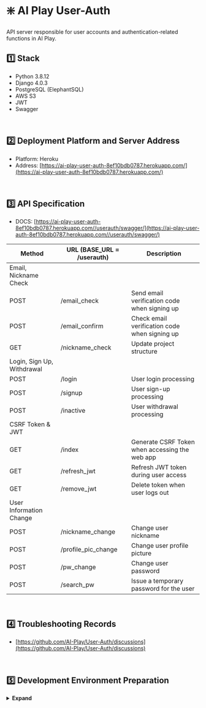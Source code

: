 # ❇️ AI Play User-Auth

API server responsible for user accounts and authentication-related functions in AI Play.

## :one: Stack

- Python 3.8.12
- Django 4.0.3
- PostgreSQL (ElephantSQL)
- AWS S3
- JWT
- Swagger

<br/>

## :two: Deployment Platform and Server Address

- Platform: Heroku
- Address: [https://ai-play-user-auth-8ef10bdb0787.herokuapp.com/](https://ai-play-user-auth-8ef10bdb0787.herokuapp.com/)

<br/>

## :three: API Specification

- DOCS: [https://ai-play-user-auth-8ef10bdb0787.herokuapp.com//userauth/swagger/](https://ai-play-user-auth-8ef10bdb0787.herokuapp.com//userauth/swagger/)

| Method                     | URL (BASE_URL = /userauth) | Description                                    |
| -------------------------- | -------------------------- | ---------------------------------------------- |
| Email, Nickname Check      |                            |                                                |
| POST                       | /email_check               | Send email verification code when signing up   |
| POST                       | /email_confirm             | Check email verification code when signing up  |
| GET                        | /nickname_check            | Update project structure                       |
| Login, Sign Up, Withdrawal |                            |                                                |
| POST                       | /login                     | User login processing                          |
| POST                       | /signup                    | User sign-up processing                        |
| POST                       | /inactive                  | User withdrawal processing                     |
| CSRF Token & JWT           |                            |                                                |
| GET                        | /index                     | Generate CSRF Token when accessing the web app |
| GET                        | /refresh_jwt               | Refresh JWT token during user access           |
| GET                        | /remove_jwt                | Delete token when user logs out                |
| User Information Change    |                            |                                                |
| POST                       | /nickname_change           | Change user nickname                           |
| POST                       | /profile_pic_change        | Change user profile picture                    |
| POST                       | /pw_change                 | Change user password                           |
| POST                       | /search_pw                 | Issue a temporary password for the user        |

<br/>

## 4️⃣ Troubleshooting Records

- [https://github.com/AI-Play/User-Auth/discussions](https://github.com/AI-Play/User-Auth/discussions)

<br/>

## :five: Development Environment Preparation

<details>
  <summary><b>Expand</b></summary>

```
// Create a new virtual environment
// 1. Move to the directory which has python version we need to use
// 2. Create a new virtual environment
python -m venv /path/to/new/virtual/environment

// 3. Activate the virtual environment
source /path/to/new/virtual/environment/bin/activate

// 4. Install required packages
pip install -r requirements.txt

# 5. Execute the command to create static files for Swagger UI -> check that files are created under the 'staticfiles' directory
python manage.py collectstatic
```

##### Set up local environment

```
// 1. Prepare Docker PostgreSQL image and run the container
// https://hub.docker.com/_/postgres
docker run -p 5432:5432 --name postgres -e POSTGRES_PASSWORD=aiplay -d postgres
// ※ Caution: Only create and run the container, and do not interfere with other processes as DB setup will be performed in step 2

// 2. Run DJango migration
// Migration file already exists in userauth's models.py (0001_initial.py)
// Executing the following command will set up the DB
python manage.py migrate

// 3. Check if DB tables have been created

// 4. If it doesn't work, run the script at the bottom of dbscript.sql in the Architecture Repo to create triggers
```

##### Run the development server

```
python manage.py runserver
```

</details>
